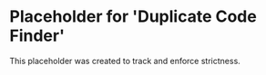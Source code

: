 ﻿# Placeholder for 'Duplicate Code Finder'
This placeholder was created to track and enforce strictness.
